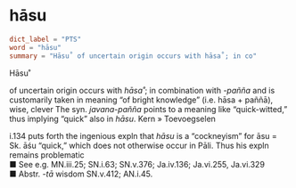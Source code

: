 # hāsu

``` toml
dict_label = "PTS"
word = "hāsu"
summary = "Hāsu˚ of uncertain origin occurs with hāsa˚; in co"
```

Hāsu˚

of uncertain origin occurs with *hāsa˚*; in combination with *\-pañña* and is customarily taken in meaning “of bright knowledge” (i.e. hāsa \+ paññā), wise, clever The syn. *javana\-pañña* points to a meaning like “quick\-witted,” thus implying “quick” also in *hāsu*. Kern
» Toevoegselen

 i.134 puts forth the ingenious expln that *hāsu* is a “cockneyism” for āsu = Sk. āśu “quick,” which does not otherwise occur in Pāli. Thus his expln remains problematic  
■ See e.g. MN.iii.25; SN.i.63; SN.v.376; Ja.iv.136; Ja.vi.255, Ja.vi.329  
■ Abstr. *\-tā* wisdom SN.v.412; AN.i.45.

